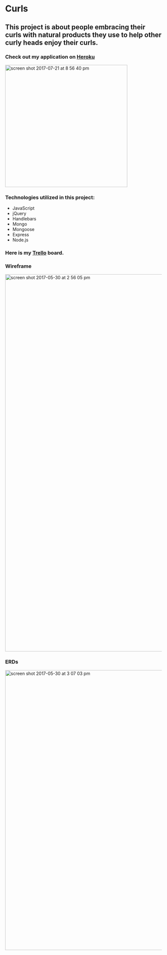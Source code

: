 # Curls


## This project is about people embracing their curls with natural products they use to help other curly heads enjoy their curls.

### Check out my application on [Heroku](https://lit-meadow-68495.herokuapp.com/)

<img width="393" alt="screen shot 2017-07-21 at 8 56 40 pm" src="https://user-images.githubusercontent.com/22422858/28487014-26d4ffd8-6e57-11e7-88ab-1cda43a5c3c3.png">

### Technologies utilized in this project:
* JavaScript
* jQuery
* Handlebars
* Mongo
* Mongoose
* Express
* Node.js

### Here is my [Trello](https://trello.com/b/GN3L6K8o/curls) board.

### Wireframe

<img width="1213" alt="screen shot 2017-05-30 at 2 56 05 pm" src="https://cloud.githubusercontent.com/assets/22422858/26600062/aa6488c4-4548-11e7-8758-55f70008c372.png">

### ERDs

<img width="900" alt="screen shot 2017-05-30 at 3 07 03 pm" src="https://cloud.githubusercontent.com/assets/22422858/26600338/ba875e7e-4549-11e7-8906-392bdaa56a7c.png">



